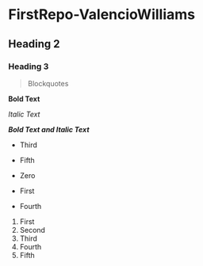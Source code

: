 # FirstRepo-ValencioWilliams
## Heading 2
### Heading 3
> Blockquotes

**Bold Text** 

*Italic Text*

**_Bold Text and Italic Text_**

* Third

* Fifth

* Zero

* First

* Fourth

1. First
2. Second
3. Third
4. Fourth
5. Fifth
